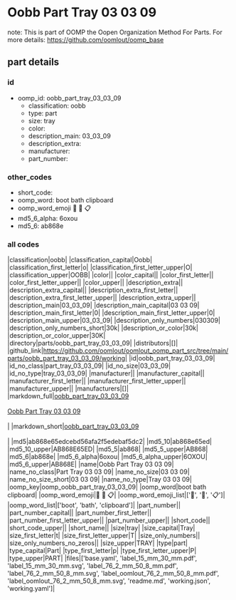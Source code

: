 # Oobb Part Tray 03 03 09  

note: This is part of OOMP the Oopen Organization Method For Parts. For more details: https://github.com/oomlout/oomp_base

##  part details





### id
* oomp_id: oobb_part_tray_03_03_09
  * classification: oobb
  * type: part
  * size: tray
  * color: 
  * description_main: 03_03_09
  * description_extra: 
  * manufacturer: 
  * part_number: 

### other_codes
* short_code: 
* oomp_word: boot bath clipboard
* oomp_word_emoji :boot: :bath: :clipboard:
* md5_6_alpha: 6oxou
* md5_6: ab868e

### all codes 
|classification|oobb|
|classification_capital|Oobb|
|classification_first_letter|o|
|classification_first_letter_upper|O|
|classification_upper|OOBB|
|color||
|color_capital||
|color_first_letter||
|color_first_letter_upper||
|color_upper||
|description_extra||
|description_extra_capital||
|description_extra_first_letter||
|description_extra_first_letter_upper||
|description_extra_upper||
|description_main|03_03_09|
|description_main_capital|03 03 09|
|description_main_first_letter|0|
|description_main_first_letter_upper|0|
|description_main_upper|03_03_09|
|description_only_numbers|030309|
|description_only_numbers_short|30k|
|description_or_color|30k|
|description_or_color_upper|30K|
|directory|parts/oobb_part_tray_03_03_09|
|distributors|[]|
|github_link|https://github.com/oomlout/oomlout_oomp_part_src/tree/main/parts/oobb_part_tray_03_03_09/working|
|id|oobb_part_tray_03_03_09|
|id_no_class|part_tray_03_03_09|
|id_no_size|03_03_09|
|id_no_type|tray_03_03_09|
|manufacturer||
|manufacturer_capital||
|manufacturer_first_letter||
|manufacturer_first_letter_upper||
|manufacturer_upper||
|manufacturers|[]|
|markdown_full|[oobb_part_tray_03_03_09](https://github.com/oomlout/oomlout_oomp_part_src/tree/main/parts/oobb_part_tray_03_03_09/working)<br>[](https://github.com/oomlout/oomlout_oomp_part_src/tree/main/parts/oobb_part_tray_03_03_09/working)<br>[Oobb Part Tray 03 03 09](https://github.com/oomlout/oomlout_oomp_part_src/tree/main/parts/oobb_part_tray_03_03_09/working)<br><br>|
|markdown_short|[oobb_part_tray_03_03_09](https://github.com/oomlout/oomlout_oomp_part_src/tree/main/parts/oobb_part_tray_03_03_09/working)<br><br>|
|md5|ab868e65edcebd56afa2f5edebaf5dc2|
|md5_10|ab868e65ed|
|md5_10_upper|AB868E65ED|
|md5_5|ab868|
|md5_5_upper|AB868|
|md5_6|ab868e|
|md5_6_alpha|6oxou|
|md5_6_alpha_upper|6OXOU|
|md5_6_upper|AB868E|
|name|Oobb Part Tray 03 03 09|
|name_no_class|Part Tray 03 03 09|
|name_no_size|03 03 09|
|name_no_size_short|03 03 09|
|name_no_type|Tray 03 03 09|
|oomp_key|oomp_oobb_part_tray_03_03_09|
|oomp_word|boot bath clipboard|
|oomp_word_emoji|:boot: :bath: :clipboard:|
|oomp_word_emoji_list|[':boot:', ':bath:', ':clipboard:']|
|oomp_word_list|['boot', 'bath', 'clipboard']|
|part_number||
|part_number_capital||
|part_number_first_letter||
|part_number_first_letter_upper||
|part_number_upper||
|short_code||
|short_code_upper||
|short_name||
|size|tray|
|size_capital|Tray|
|size_first_letter|t|
|size_first_letter_upper|T|
|size_only_numbers||
|size_only_numbers_no_zeros||
|size_upper|TRAY|
|type|part|
|type_capital|Part|
|type_first_letter|p|
|type_first_letter_upper|P|
|type_upper|PART|
|files|['base.yaml', 'label_15_mm_30_mm.pdf', 'label_15_mm_30_mm.svg', 'label_76_2_mm_50_8_mm.pdf', 'label_76_2_mm_50_8_mm.svg', 'label_oomlout_76_2_mm_50_8_mm.pdf', 'label_oomlout_76_2_mm_50_8_mm.svg', 'readme.md', 'working.json', 'working.yaml']|
